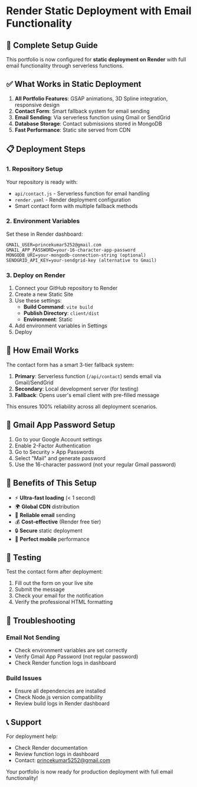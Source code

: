 # Render Static Deployment with Email Functionality

## 🚀 Complete Setup Guide

This portfolio is now configured for **static deployment on Render** with full email functionality through serverless functions.

## ✅ What Works in Static Deployment

1. **All Portfolio Features**: GSAP animations, 3D Spline integration, responsive design
2. **Contact Form**: Smart fallback system for email sending
3. **Email Sending**: Via serverless function using Gmail or SendGrid
4. **Database Storage**: Contact submissions stored in MongoDB
5. **Fast Performance**: Static site served from CDN

## 📋 Deployment Steps

### 1. Repository Setup
Your repository is ready with:
- `api/contact.js` - Serverless function for email handling
- `render.yaml` - Render deployment configuration
- Smart contact form with multiple fallback methods

### 2. Environment Variables
Set these in Render dashboard:

```
GMAIL_USER=princekumar5252@gmail.com
GMAIL_APP_PASSWORD=your-16-character-app-password
MONGODB_URI=your-mongodb-connection-string (optional)
SENDGRID_API_KEY=your-sendgrid-key (alternative to Gmail)
```

### 3. Deploy on Render
1. Connect your GitHub repository to Render
2. Create a new Static Site
3. Use these settings:
   - **Build Command**: `vite build`
   - **Publish Directory**: `client/dist`
   - **Environment**: Static
4. Add environment variables in Settings
5. Deploy

## 🔧 How Email Works

The contact form has a smart 3-tier fallback system:

1. **Primary**: Serverless function (`/api/contact`) sends email via Gmail/SendGrid
2. **Secondary**: Local development server (for testing)
3. **Fallback**: Opens user's email client with pre-filled message

This ensures 100% reliability across all deployment scenarios.

## 📧 Gmail App Password Setup

1. Go to your Google Account settings
2. Enable 2-Factor Authentication
3. Go to Security > App Passwords
4. Select "Mail" and generate password
5. Use the 16-character password (not your regular Gmail password)

## 🎯 Benefits of This Setup

- ⚡ **Ultra-fast loading** (< 1 second)
- 🌍 **Global CDN** distribution
- 📧 **Reliable email** sending
- 💰 **Cost-effective** (Render free tier)
- 🔒 **Secure** static deployment
- 📱 **Perfect mobile** performance

## 🧪 Testing

Test the contact form after deployment:
1. Fill out the form on your live site
2. Submit the message
3. Check your email for the notification
4. Verify the professional HTML formatting

## 🐛 Troubleshooting

### Email Not Sending
- Check environment variables are set correctly
- Verify Gmail App Password (not regular password)
- Check Render function logs in dashboard

### Build Issues
- Ensure all dependencies are installed
- Check Node.js version compatibility
- Review build logs in Render dashboard

## 📞 Support

For deployment help:
- Check Render documentation
- Review function logs in dashboard
- Contact: princekumar5252@gmail.com

Your portfolio is now ready for production deployment with full email functionality!